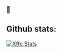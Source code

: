### 👋

## Github stats:
[![Xffc Stats](https://github-readme-stats.vercel.app/api?username=xffc)](https://github.com/anuraghazra/github-readme-stats)
